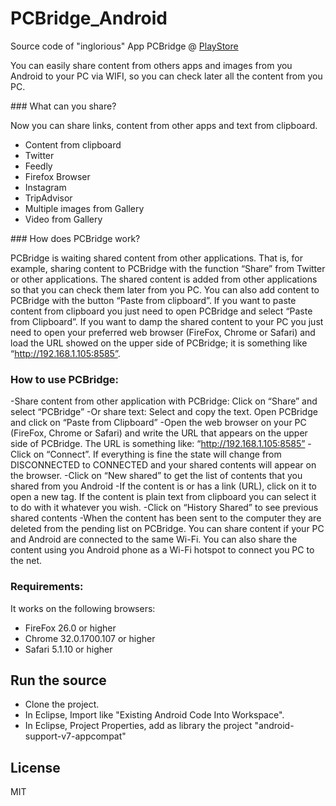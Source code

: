 # PCBridge_Android
Source code of "inglorious" App PCBridge @ [PlayStore](https://play.google.com/store/apps/details?id=com.o3r3.browserandroidbridge)

You can easily share content from others apps and images from you Android to your PC via WIFI, so you can check later all the content from you PC.


### What can you share?

Now you can share links, content from other apps and text from clipboard.
- Content from clipboard
- Twitter
- Feedly
- Firefox Browser
- Instagram
- TripAdvisor
- Multiple images from Gallery
- Video from Gallery


### How does PCBridge work?

PCBridge is waiting shared content from other applications. That is, for example, sharing content to PCBridge with the function “Share” from Twitter or other applications. The shared content is added from other applications so that you can check them later from you PC. You can also add content to PCBridge with the button “Paste from clipboard”. If you want to paste content from clipboard you just need to open PCBridge and select “Paste from Clipboard”.
If you want to damp the shared content to your PC you just need to open your preferred web browser (FireFox, Chrome or Safari) and load the URL showed on the upper side of PCBridge; it is something like “http://192.168.1.105:8585”.

### How to use PCBridge:

-Share content from other application with PCBridge: Click on “Share” and select “PCBridge”
-Or share text: Select and copy the text. Open PCBridge and click on “Paste from Clipboard”
-Open the web browser on your PC (FireFox, Chrome or Safari) and write the URL that appears on the upper side of PCBridge. The URL is something like:
“http://192.168.1.105:8585”
-Click on “Connect”. If everything is fine the state will change from DISCONNECTED to CONNECTED and your shared contents will appear on the browser.
-Click on “New shared” to get the list of contents that you shared from you Android
-If the content is or has a link (URL), click on it to open a new tag. If the content is plain text from clipboard you can select it to do with it whatever you wish.
-Click on “History Shared” to see previous shared contents
-When the content has been sent to the computer they are deleted from the pending list on PCBridge.
You can share content if your PC and Android are connected to the same Wi-Fi. You can also share the content using you Android phone as a Wi-Fi hotspot to connect you PC to the net.


### Requirements:

It works on the following browsers:
- FireFox 26.0 or higher
- Chrome 32.0.1700.107 or higher
- Safari 5.1.10 or higher

## Run the source

- Clone the project.
- In Eclipse, Import like "Existing Android Code Into Workspace".
- In Eclipse, Project Properties, add as library the project "android-support-v7-appcompat"


## License

MIT
